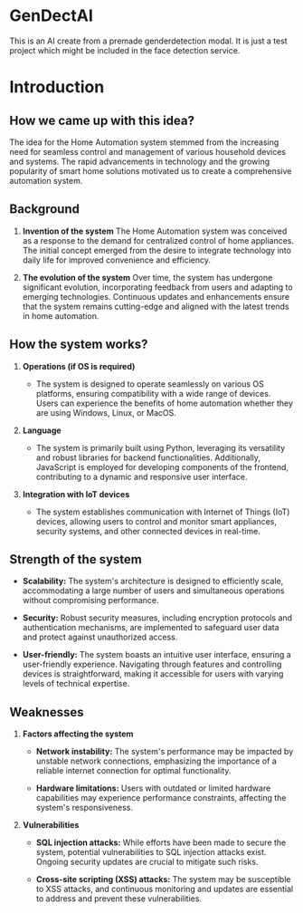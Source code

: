 # GenDectAI
This is an AI create from a premade genderdetection modal. 
It is just a test project which might be included in the face detection service.

# Introduction

## How we came up with this idea?

The idea for the Home Automation system stemmed from the increasing need for seamless control and management of various household devices and systems. The rapid advancements in technology and the growing popularity of smart home solutions motivated us to create a comprehensive automation system.

## Background

1. **Invention of the system**
   The Home Automation system was conceived as a response to the demand for centralized control of home appliances. The initial concept emerged from the desire to integrate technology into daily life for improved convenience and efficiency.

2. **The evolution of the system**
   Over time, the system has undergone significant evolution, incorporating feedback from users and adapting to emerging technologies. Continuous updates and enhancements ensure that the system remains cutting-edge and aligned with the latest trends in home automation.

## How the system works?

1. **Operations (if OS is required)**
   - The system is designed to operate seamlessly on various OS platforms, ensuring compatibility with a wide range of devices. Users can experience the benefits of home automation whether they are using Windows, Linux, or MacOS.

2. **Language**
   - The system is primarily built using Python, leveraging its versatility and robust libraries for backend functionalities. Additionally, JavaScript is employed for developing components of the frontend, contributing to a dynamic and responsive user interface.

3. **Integration with IoT devices**
   - The system establishes communication with Internet of Things (IoT) devices, allowing users to control and monitor smart appliances, security systems, and other connected devices in real-time.

## Strength of the system

- **Scalability:**
  The system's architecture is designed to efficiently scale, accommodating a large number of users and simultaneous operations without compromising performance.

- **Security:**
  Robust security measures, including encryption protocols and authentication mechanisms, are implemented to safeguard user data and protect against unauthorized access.

- **User-friendly:**
  The system boasts an intuitive user interface, ensuring a user-friendly experience. Navigating through features and controlling devices is straightforward, making it accessible for users with varying levels of technical expertise.

## Weaknesses

1. **Factors affecting the system**
   - **Network instability:**
     The system's performance may be impacted by unstable network connections, emphasizing the importance of a reliable internet connection for optimal functionality.

   - **Hardware limitations:**
     Users with outdated or limited hardware capabilities may experience performance constraints, affecting the system's responsiveness.

2. **Vulnerabilities**
   - **SQL injection attacks:**
     While efforts have been made to secure the system, potential vulnerabilities to SQL injection attacks exist. Ongoing security updates are crucial to mitigate such risks.

   - **Cross-site scripting (XSS) attacks:**
     The system may be susceptible to XSS attacks, and continuous monitoring and updates are essential to address and prevent these vulnerabilities.